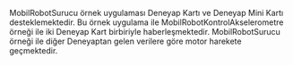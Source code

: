 MobilRobotSurucu örnek uygulaması Deneyap Kartı ve Deneyap Mini Kartı desteklemektedir. Bu örnek uygulama ile MobilRobotKontrolAkselerometre örneği ile iki Deneyap Kart birbiriyle haberleşmektedir. MobilRobotSurucu örneği ile diğer Deneyaptan gelen verilere göre motor harekete geçmektedir.
